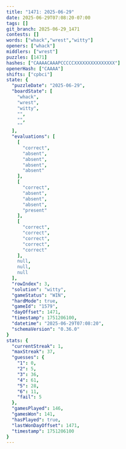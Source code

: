 ```yaml
---
title: "1471: 2025-06-29"
date: 2025-06-29T07:08:20-07:00
tags: []
git_branch: 2025-06-29_1471
contests: []
words: ["whack","wrest","witty"]
openers: ["whack"]
middlers: ["wrest"]
puzzles: [1471]
hashes: ["CAAAACAAAPCCCCCXXXXXXXXXXXXXXX"]
openerHash: ["CAAAA"]
shifts: ["cpbci"]
state: {
  "puzzleDate": "2025-06-29",
  "boardState": [
    "whack",
    "wrest",
    "witty",
    "",
    "",
    ""
  ],
  "evaluations": [
    [
      "correct",
      "absent",
      "absent",
      "absent",
      "absent"
    ],
    [
      "correct",
      "absent",
      "absent",
      "absent",
      "present"
    ],
    [
      "correct",
      "correct",
      "correct",
      "correct",
      "correct"
    ],
    null,
    null,
    null
  ],
  "rowIndex": 3,
  "solution": "witty",
  "gameStatus": "WIN",
  "hardMode": true,
  "gameId": "1579",
  "dayOffset": 1471,
  "timestamp": 1751206100,
  "datetime": "2025-06-29T07:08:20",
  "schemaVersion": "0.36.0"
}
stats: {
  "currentStreak": 1,
  "maxStreak": 37,
  "guesses": {
    "1": 0,
    "2": 5,
    "3": 36,
    "4": 61,
    "5": 28,
    "6": 11,
    "fail": 5
  },
  "gamesPlayed": 146,
  "gamesWon": 141,
  "hasPlayed": true,
  "lastWonDayOffset": 1471,
  "timestamp": 1751206100
}
---
```

<!-- more -->
